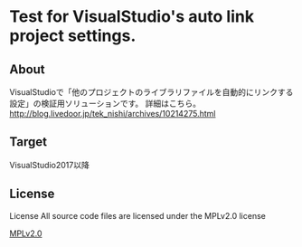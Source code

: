 # Test for VisualStudio's auto link project settings.

## About
VisualStudioで「他のプロジェクトのライブラリファイルを自動的にリンクする設定」の検証用ソリューションです。
詳細はこちら。
http://blog.livedoor.jp/tek_nishi/archives/10214275.html

## Target
VisualStudio2017以降

## License
License All source code files are licensed under the MPLv2.0 license

[MPLv2.0](https://www.mozilla.org/MPL/2.0/)
